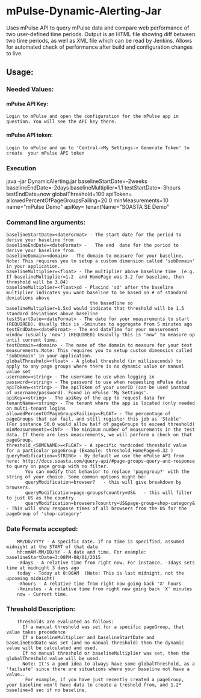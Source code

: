 # mPulse-Dynamic-Alerting-Jar
Uses mPulse API to query mPulse data and compare web performance of two user-defined time periods. Output is an HTML file showing diff between two time periods, as well as XML file which can be read by Jenkins. Allows for automated check of performance after build and configuration changes to live.

## Usage: 
### Needed Values:
  #### mPulse API Key: 
  	Login to mPulse and open the configuration for the mPulse app in question. You will see the API key there.
  #### mPulse API token:
  	Login to mPulse and go to 'Central->My Settings-> Generate Token' to create  your mPulse API token
  
### Execution
java -jar DynamicAlerting.jar baselineStartDate=-2weeks baselineEndDate=-2days baselineMultiplier=1.1 testStartDate=-3hours testEndDate=now globalThreshold=100 apiToken=<mPulseAPIToken> allowedPercentOfPageGroupsFailing=20.0 minMeasurements=10 name="mPulse Demo" apiKey=<mPulseAPIToken> tenantName="SOASTA SE Demo"
  
### Command line arguments:
	baselineStartDate=<dateFormat> - The start date for the period to derive your baseline from
	baselineEndDate=<dateFormat> -   The end  date for the period to derive your baseline from.
	baselineDomain=<domain> - The domain to measure for your baseline. Note: This requires you to setup a custom dimension called 'subDomain' in your application.
	baselineMultiplier=<float> - The multiplier above baseline time  (e.g. If baselineMultiplier=1.2  and HomePage was 3.2 for baseline, then threshold will be 3.84)
	baselineMultiplier=<float>sd - Placind 'sd' after the baseline multiplier indicates you want baseline to be based on # of standard deviations above
	                               the basedline so baselineMultiplier=1.5sd would indicate that threshold will be 1.5 standard deviations above baseline
	testStartDate=<dateFormat> - The date for your measurements to start (REQUIRED). Usually this is -5minutes to aggregate from 5 minutes ago
	testEndDate=<dateFormat> - The end dateTime for your measurement window (usually 'now') (REQUIRED) Usuaully this is 'now' to measure up until current time.
	testDomain=<domain> - The name of the domain to measure for your test measurements.Note: This requires you to setup custom dimension called 'subDomain' in your application.
	globalThreshold=<float> - A global threshold (in milliseconds) to apply to any page groups where there is no dynamic value or manual value set
	username=<string> - The username to use when logging in
	password=<string> - The password to use when requesting mPulse data
	apiToken=<string> - The apiToken of your userID (can be used instead of username/password). Found in mPulse 'My Settings'.	
	apiKey=<string> - The apiKey of the app to request data for	
	tenantName=<string> - The tenant where the app is located (only needed on multi-tenant logins	
	allowedPercentOfPageGroupsFailing=<FLOAT> - The percentage of pageGroups that can fail, and still register this job as 'Stable'  (For instance 50.0 would allow half of pageGroups to exceed threshold)
	minMeasurements=<INT> - The minimum number of measurements in the test data. If there are less measurements, we will perform a check on that pageGroup.
	threshold_<SOMENAME>=<FLOAT> - A specific hardcoded threshold value for a particular pageGroup (Example: threshold_HomePage=6.32 )
	queryModification=<STRING> - By default we use the mPulse API from here: http://docs.soasta.com/query-api/#page-groups-query-and-response to query on page group with no filter. 
		   You can modify that behavior to replace 'pagegroup?' with the string of your choice. Some common options might be: 
		   queryModification=browser?   - this will give breakdown by browsers.
		   queryModification=page-groups?country=US&   - this will filter to just US as the country.
		   queryModification=browsers?country=US&page-group=shop-category&    - This will show response times of all browsers from the US for the pageGroup of 'shop-category'
	
### Date Formats accepted:  
		MM/DD/YYYY - A specific date. If no time is specified, assumed midnight at the START of that date
		hh:mmAM-MM/DD/YY - A date and time. For example:  baselineStartDate=3:00PM-08/01/2015
		-Xdays - A relative time from right now. For instance, -3days sets time at midnight 3 days ago
		today - Today at 0:00AM  (Note: This is last midnight, not the upcoming midnight)
		-Xhours - A relative time from right now going back 'X' hours
		-Xminutes - A relative time from right now going back 'X' minutes
		now - Current time.
   
### Threshold Description:
		Thresholds are evaluated as follows:
		  If a manual threshold was set for a specific pageGroup, that value takes precedence
		  If a baselineMultiplier and baselineStartDate and baseLineEndDate was set (and no manual threshold) then the dynamic value will be calculated and used.
		  If no manual threshold or baselineMultiplier was set, then the globalThreshold value will be used.
		  Note: It's a good idea to always have some globalThreshold, as a 'failsafe' since there are situations where your baseline not have a value..
		   For example, if you have just recently created a pageGroup, your baseline won't have data to create a treshold from, and 1.2* baseline=0 sec if no baseline.


